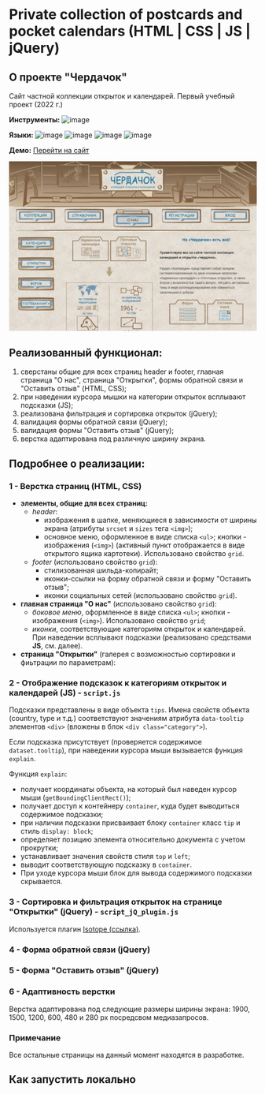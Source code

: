 # Private collection of postcards and pocket calendars (HTML | CSS | JS | jQuery)

## О проекте "Чердачок"
Сайт частной коллекции открыток и календарей. Первый учебный проект (2022 г.)

**Инструменты:** 
![image](https://img.shields.io/badge/VSCode-0078D4?style=for-the-badge&logo=visual%20studio%20code&logoColor=white "Visual Studio Code")

**Языки:** 
![image](https://img.shields.io/badge/HTML5-E34F26?style=for-the-badge&logo=html5&logoColor=white "HTML") 
![image](https://img.shields.io/badge/CSS3-1572B6?style=for-the-badge&logo=css3&logoColor=white "CSS") 
![image](https://img.shields.io/badge/JavaScript-323330?style=for-the-badge&logo=javascript&logoColor=F7DF1E "JS") 
![image](https://img.shields.io/badge/jQuery-0769AD?style=for-the-badge&logo=jquery&logoColor=white "jQuery") 

**Демо:** [Перейти на сайт](https://the-all-spark.github.io/postcards-calendars-collection/) 

![screenshot](./img/main_page_screenshot.jpg "Скриншот главной страницы сайта")

## Реализованный функционал:

1. сверстаны общие для всех страниц header и footer, главная страница "О нас", страница "Открытки", формы обратной связи и "Оставить отзыв" (HTML, CSS);
2. при наведении курсора мышки на категории открыток всплывают подсказки (JS);
3. реализована фильтрация и сортировка открыток (jQuery);
4. валидация формы обратной связи (jQuery);
5. валидация формы "Оставить отзыв" (jQuery); 
6. верстка адаптирована под различную ширину экрана. 

## Подробнее о реализации:
### 1 - **Верстка страниц** (HTML, CSS)
  + **элементы, общие для всех страниц:**
     * _header_:
         - изображения в шапке, меняющиеся в зависимости от ширины экрана (атрибуты `srcset` и `sizes` тега `<img>`);
         - основное меню, оформленное в виде списка `<ul>`; кнопки - изображения (`<img>`) (активный пункт отображается в виде открытого ящика картотеки). Использовано свойство `grid`.
     * _footer_ (использовано свойство `grid`):
         - стилизованная шильда-копирайт;
         - иконки-ссылки на форму обратной связи и форму "Оставить отзыв";
         - иконки социальных сетей (использовано свойство `grid`).  
  + **главная страница "О нас"** (использовано свойство `grid`):  
     * _боковое меню_, оформленное в виде списка `<ul>`; кнопки - изображения (`<img>`). Использовано свойство `grid`;
     * _иконки_, соответствующие категориям открыток и календарей. При наведении всплывают подсказки (реализовано средствами **JS**, см. далее).
  + **страница "Открытки"** (галерея с возможностью сортировки и фиьтрации по параметрам):

### 2 - **Отображение подсказок к категориям открыток и календарей** (JS) - `script.js`

Подсказки представлены в виде объекта `tips`. Имена свойств объекта (country, type и т.д.) соответствуют значениям атрибута `data-tooltip` элементов `<div>` (вложены в блок `<div class="category">`).

Если подсказка присутствует (проверяется содержимое `dataset.tooltip`), при наведении курсора мыши вызывается функция `explain`.

Функция `explain`:
 + получает координаты объекта, на который был наведен курсор мыши (`getBoundingClientRect()`);
 + получает доступ к контейнеру `container`, куда будет выводиться содержимое подсказки;
 + при наличии подсказки присваивает блоку `container` класс `tip` и стиль `display: block`;
 + определяет позицию элемента относительно документа с учетом прокрутки;
 + устанавливает значения свойств стиля `top` и `left`;
 + выводит соответствующую подсказку в `container`.
 + При уходе курсора мыши блок для вывода содержимого подсказки скрывается.  


### 3 - **Сортировка и фильтрация открыток на странице "Открытки"** (jQuery) - `script_jQ_plugin.js`
Используется плагин [Isotope (ссылка)](https://isotope.metafizzy.co/). 

### 4 - **Форма обратной связи** (jQuery)

### 5 - **Форма "Оставить отзыв"** (jQuery)

### 6 - **Адаптивность верстки** 
Верстка адаптирована под следующие размеры ширины экрана: 1900, 1500, 1200, 600, 480 и 280 px посредсвом медиазапросов.

### Примечание
Все остальные страницы на данный момент находятся в разработке.

## Как запустить локально